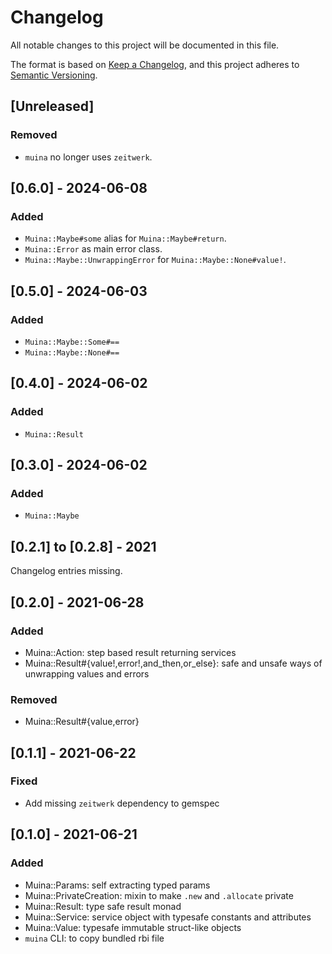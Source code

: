 # Changelog

All notable changes to this project will be documented in this file.

The format is based on [Keep a Changelog](https://keepachangelog.com/en/1.0.0/),
and this project adheres to [Semantic Versioning](https://semver.org/spec/v2.0.0.html).

## [Unreleased]
### Removed
* `muina` no longer uses `zeitwerk`.


## [0.6.0] - 2024-06-08
### Added
* `Muina::Maybe#some` alias for `Muina::Maybe#return`.
* `Muina::Error` as main error class.
* `Muina::Maybe::UnwrappingError` for `Muina::Maybe::None#value!`.


## [0.5.0] - 2024-06-03
### Added
* `Muina::Maybe::Some#==`
* `Muina::Maybe::None#==`


## [0.4.0] - 2024-06-02
### Added
* `Muina::Result`


## [0.3.0] - 2024-06-02
### Added
* `Muina::Maybe`


## [0.2.1] to [0.2.8] - 2021
Changelog entries missing.


## [0.2.0] - 2021-06-28
### Added
* Muina::Action: step based result returning services
* Muina::Result#{value!,error!,and_then,or_else}: safe and unsafe ways of unwrapping values and errors

### Removed
* Muina::Result#{value,error}


## [0.1.1] - 2021-06-22
### Fixed
* Add missing `zeitwerk` dependency to gemspec


## [0.1.0] - 2021-06-21
### Added
* Muina::Params: self extracting typed params
* Muina::PrivateCreation: mixin to make `.new` and `.allocate` private
* Muina::Result: type safe result monad
* Muina::Service: service object with typesafe constants and attributes
* Muina::Value: typesafe immutable struct-like objects
* `muina` CLI: to copy bundled rbi file
